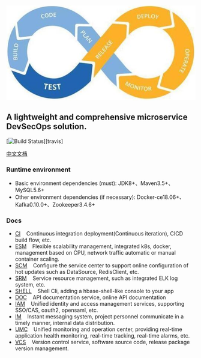 ![DevSecOps](shots/logo.jpg)
## A lightweight and comprehensive microservice DevSecOps solution.

[![Build Status](https://travis-ci.org/wl4g/kafka_offset_tool/)][travis]


[中文文档](README_CN.md)

### Runtime environment
- Basic environment dependencies (must): JDK8+、Maven3.5+、MySQL5.6+
- Other environment dependencies (if necessary): Docker-ce18.06+、Kafka0.10.0+、Zookeeper3.4.6+

### Docs
- [CI](super-devops-ci/README.md)             &nbsp;&nbsp;    Continuous integration deployment(Continuous iteration), CICD build flow, etc.
- [ESM](super-devops-esm/README.md)           &nbsp;&nbsp;    Flexible scalability management, integrated k8s, docker, management based on CPU, network traffic automatic or manual container scaling.
- [SCM](super-devops-scm/README.md)           &nbsp;&nbsp;    Configure the service center to support online configuration of hot updates such as DataSource, RedisClient, etc.
- [SRM](super-devops-srm/README.md)           &nbsp;&nbsp;    Service resource management, such as integrated ELK log system, etc.
- [SHELL](super-devops-shell/README.md)       &nbsp;&nbsp;    Shell Cli, adding a hbase-shell-like console to your app
- [DOC](super-devops-doc/README.md)           &nbsp;&nbsp;    API documentation service, online API documentation
- [IAM](super-devops-iam/README.md)           &nbsp;&nbsp;    Unified identity and access management services, supporting SSO/CAS, oauth2, opensaml, etc.
- [IM](super-devops-im/README.md)             &nbsp;&nbsp;    Instant messaging system, project personnel communicate in a timely manner, internal data distribution.
- [UMC](super-devops-umc/README.md)           &nbsp;&nbsp;    Unified monitoring and operation center, providing real-time application health monitoring, real-time tracking, real-time alarms, etc.
- [VCS](super-devops-vcs/README.md)           &nbsp;&nbsp;    Version control service, software source code, release package version management.


